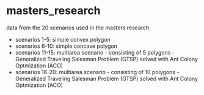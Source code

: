 # masters_research
data from the 20 scenarios used in the masters research

- scenarios 1-5: simple convex polygon
- scenarios 6-10: simple concave polygon
- scenarios 11-15: multiarea scenario - consisting of 5 polygons - Generalized Traveling Salesman Problem (GTSP) solved with Ant Colony Optmization (ACO)
- scenarios 16-20: multiarea scenario - consisting of 10 polygons - Generalized Traveling Salesman Problem (GTSP) solved with Ant Colony Optmization (ACO)


